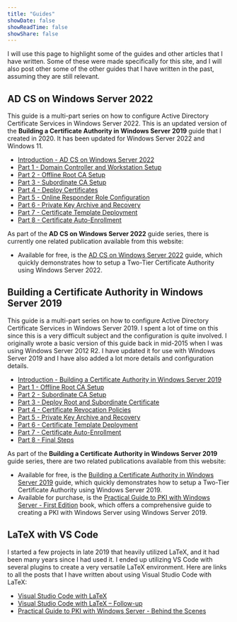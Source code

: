 ```yaml
---
title: "Guides"
showDate: false
showReadTime: false
showShare: false
---
```


I will use this page to highlight some of the guides and other articles that I have written. Some of these were made specifically for this site, and I will also post other some of the other guides that I have written in the past, assuming they are still relevant.

## AD CS on Windows Server 2022 ##

This guide is a multi-part series on how to configure Active Directory Certificate Services in Windows Server 2022. This is an updated version of the **Building a Certificate Authority in Windows Server 2019** guide that I created in 2020. It has been updated for Windows Server 2022 and Windows 11.

* [Introduction - AD CS on Windows Server 2022](https://docs.mjcb.io/microsoft/windows-server/windows-server-roles-features/adcs/adcs-windows-server-2022/)
* [Part 1 - Domain Controller and Workstation Setup](https://docs.mjcb.io/microsoft/windows-server/windows-server-roles-features/adcs/adcs-windows-server-2022/adcs-windows-server-2022-part-1/)
* [Part 2 - Offline Root CA Setup](https://docs.mjcb.io/microsoft/windows-server/windows-server-roles-features/adcs/adcs-windows-server-2022/adcs-windows-server-2022-part-2/)
* [Part 3 - Subordinate CA Setup](https://docs.mjcb.io/microsoft/windows-server/windows-server-roles-features/adcs/adcs-windows-server-2022/adcs-windows-server-2022-part-3/)
* [Part 4 - Deploy Certificates](https://docs.mjcb.io/microsoft/windows-server/windows-server-roles-features/adcs/adcs-windows-server-2022/adcs-windows-server-2022-part-4/)
* [Part 5 - Online Responder Role Configuration](https://docs.mjcb.io/microsoft/windows-server/windows-server-roles-features/adcs/adcs-windows-server-2022/adcs-windows-server-2022-part-5/)
* [Part 6 - Private Key Archive and Recovery](https://docs.mjcb.io/microsoft/windows-server/windows-server-roles-features/adcs/adcs-windows-server-2022/adcs-windows-server-2022-part-6/)
* [Part 7 - Certificate Template Deployment](https://docs.mjcb.io/microsoft/windows-server/windows-server-roles-features/adcs/adcs-windows-server-2022/adcs-windows-server-2022-part-7/)
* [Part 8 - Certificate Auto-Enrollment](https://docs.mjcb.io/microsoft/windows-server/windows-server-roles-features/adcs/adcs-windows-server-2022/adcs-windows-server-2022-part-8/)


As part of the **AD CS on Windows Server 2022** guide series, there is currently one related publication available from this website:

* Available for free, is the [AD CS on Windows Server 2022](/publications/adcs-on-windows-server-2022/) guide, which quickly demonstrates how to setup a Two-Tier Certificate Authority using Windows Server 2022.

## Building a Certificate Authority in Windows Server 2019 ##

This guide is a multi-part series on how to configure Active Directory Certificate Services in Windows Server 2019. I spent a lot of time on this since this is a very difficult subject and the configuration is quite involved. I originally wrote a basic version of this guide back in mid-2015 when I was using Windows Server 2012 R2. I have updated it for use with Windows Server 2019 and I have also added a lot more details and configuration details.

* [Introduction - Building a Certificate Authority in Windows Server 2019](/blog/2020/03/09/certificate-authority-windows-server-2019)
* [Part 1 - Offline Root CA Setup](/blog/2020/03/09/certificate-authority-windows-server-2019-part-1)
* [Part 2 - Subordinate CA Setup](/blog/2020/03/09/certificate-authority-windows-server-2019-part-2)
* [Part 3 - Deploy Root and Subordinate Certificate](/blog/2020/03/09/certificate-authority-windows-server-2019-part-3)
* [Part 4 - Certificate Revocation Policies](/blog/2020/03/09/certificate-authority-windows-server-2019-part-4)
* [Part 5 - Private Key Archive and Recovery](/blog/2020/03/09/certificate-authority-windows-server-2019-part-5)
* [Part 6 - Certificate Template Deployment](/blog/2020/03/09/certificate-authority-windows-server-2019-part-6)
* [Part 7 - Certificate Auto-Enrollment](/blog/2020/03/09/certificate-authority-windows-server-2019-part-7)
* [Part 8 - Final Steps](/blog/2020/03/09/certificate-authority-windows-server-2019-part-8)

As part of the **Building a Certificate Authority in Windows Server 2019** guide series, there are two related publications available from this website:

* Available for free, is the [Building a Certificate Authority in Windows Server 2019](/publications/building-a-certificate-authority-in-windows-server-2019/) guide, which quickly demonstrates how to setup a Two-Tier Certificate Authority using Windows Server 2019.
* Available for purchase, is the [Practical Guide to PKI with Windows Server - First Edition](/publications/practical-guide-to-pki-with-windows-server-first-edition/) book, which offers a comprehensive guide to creating a PKI with Windows Server using Windows Server 2019.

## LaTeX with VS Code ##

I started a few projects in late 2019 that heavily utilized LaTeX, and it had been many years since I had used it. I ended up utilizing VS Code with several plugins to create a very versatile LaTeX environment. Here are links to all the posts that I have written about using Visual Studio Code with LaTeX:

* [Visual Studio Code with LaTeX](/blog/2020/01/23/visual-studio-code-with-latex/)
* [Visual Studio Code with LaTeX – Follow-up](/blog/2020/07/20/visual-studio-code-with-latex-follow-up/)
* [Practical Guide to PKI with Windows Server - Behind the Scenes](/blog/2021/09/23/practical-guide-to-pki-with-windows-server-behind-the-scenes/)
